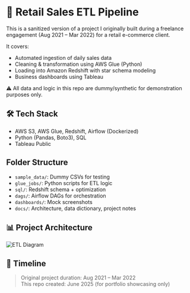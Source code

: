 # 🛒 Retail Sales ETL Pipeline

This is a sanitized version of a project I originally built during a freelance engagement (Aug 2021 – Mar 2022) for a retail e-commerce client.

It covers:
- Automated ingestion of daily sales data
- Cleaning & transformation using AWS Glue (Python)
- Loading into Amazon Redshift with star schema modeling
- Business dashboards using Tableau

⚠️ All data and logic in this repo are dummy/synthetic for demonstration purposes only.

## 🛠 Tech Stack
- AWS S3, AWS Glue, Redshift, Airflow (Dockerized)
- Python (Pandas, Boto3), SQL
- Tableau Public

##  Folder Structure
- `sample_data/`: Dummy CSVs for testing
- `glue_jobs/`: Python scripts for ETL logic
- `sql/`: Redshift schema + optimization
- `dags/`: Airflow DAGs for orchestration
- `dashboards/`: Mock screenshots
- `docs/`: Architecture, data dictionary, project notes

## 📊 Project Architecture
![ETL Diagram](docs/architecture_diagram.png)

## 🧠 Timeline
> Original project duration: Aug 2021 – Mar 2022  
> This repo created: June 2025 (for portfolio showcasing only)

